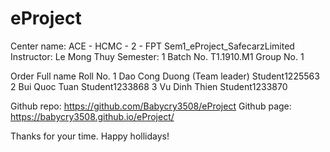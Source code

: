 # eProject
Center name: ACE - HCMC - 2 - FPT
Sem1_eProject_SafecarzLimited
Instructor:	Le Mong Thuy
Semester:	1
Batch No.	T1.1910.M1
Group No.	1

Order	Full name	                    Roll No.
1   	Dao Cong Duong (Team leader)	Student1225563
2	    Bui Quoc Tuan	                Student1233868
3	    Vu Dinh Thien	                Student1233870

Github repo: https://github.com/Babycry3508/eProject
Github page: https://babycry3508.github.io/eProject/

Thanks for your time.
Happy hollidays!
